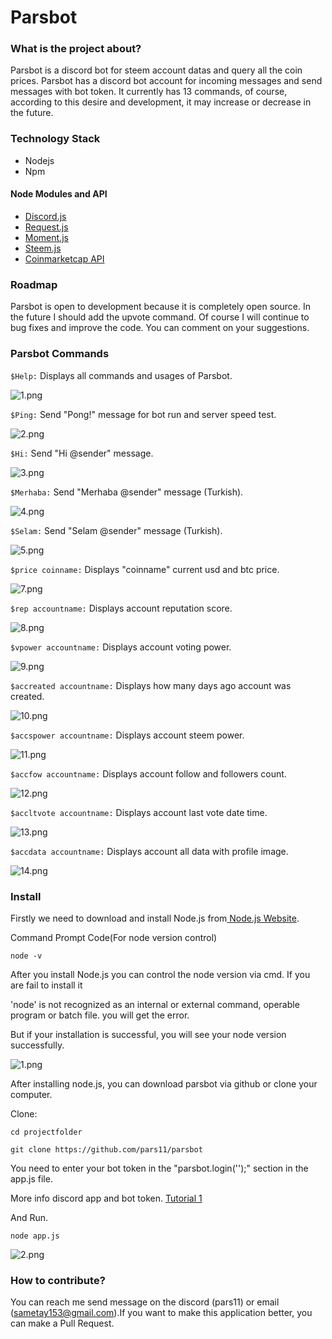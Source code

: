 # Parsbot
### What is the project about?
Parsbot is a discord bot for steem account datas and query all the coin prices. Parsbot has a discord bot account for incoming messages and send messages with bot token. It currently has 13  commands, of course, according to this desire and development, it may increase or decrease in the future.

### Technology Stack
* Nodejs
* Npm

#### Node Modules and API
* [Discord.js](https://discord.js.org/#/)
* [Request.js](https://www.npmjs.com/package/request)
* [Moment.js](https://momentjs.com/docs/)
* [Steem.js](https://github.com/steemit/steem-js)
* [Coinmarketcap API](https://coinmarketcap.com/api/)


### Roadmap
Parsbot is open to development because it is completely open source. In the future I should add the upvote command. Of course I will continue to bug fixes and improve the code. You can comment on your suggestions.

### Parsbot Commands
```$Help:``` Displays all commands and usages of Parsbot.

![1.png](https://res.cloudinary.com/hpiynhbhq/image/upload/v1518614632/phd4ipbvjyppm5ah85pc.png)

```$Ping:``` Send "Pong!" message for bot run and server speed test.

![2.png](https://res.cloudinary.com/hpiynhbhq/image/upload/v1518614810/kmmvkazhxcadfuw99d3g.png)

```$Hi:``` Send "Hi @sender" message.

![3.png](https://res.cloudinary.com/hpiynhbhq/image/upload/v1518614980/hhr5hswdxzlawhg8byue.png)

```$Merhaba:``` Send "Merhaba @sender" message (Turkish).

![4.png](https://res.cloudinary.com/hpiynhbhq/image/upload/v1518615038/vdcihl8bmzxuphyshas8.png)

```$Selam:``` Send "Selam @sender" message  (Turkish).

![5.png](https://res.cloudinary.com/hpiynhbhq/image/upload/v1518615103/d3ibccgsut37eduohvbi.png)

```$price coinname:``` Displays "coinname" current usd and btc price.

![7.png](https://res.cloudinary.com/hpiynhbhq/image/upload/v1518615347/zqjvdhek9k5qcso0uzqm.png)

```$rep accountname:``` Displays account  reputation score.

![8.png](https://res.cloudinary.com/hpiynhbhq/image/upload/v1518615506/leu7zbnw4ym476tgjmxo.png)


```$vpower accountname:``` Displays account  voting power.

![9.png](https://res.cloudinary.com/hpiynhbhq/image/upload/v1518615617/qaukfswj9xmd68qusqeb.png)

```$accreated accountname:``` Displays how many days ago account was created.

![10.png](https://res.cloudinary.com/hpiynhbhq/image/upload/v1518616263/vtuetnnycmddaiibvzuk.png)

```$accspower accountname:``` Displays account steem power.

![11.png](https://res.cloudinary.com/hpiynhbhq/image/upload/v1518616463/gbbwcauiuyeohfibs0jk.png)

```$accfow accountname:``` Displays account follow and followers count.

![12.png](https://res.cloudinary.com/hpiynhbhq/image/upload/v1518616561/o4ckdasz276giurrtluc.png)

```$accltvote accountname:``` Displays account last  vote date time.

![13.png](https://res.cloudinary.com/hpiynhbhq/image/upload/v1518616640/ijm7ougrtws4mgyjkdvj.png)

```$accdata accountname:``` Displays account all data with profile image.

![14.png](https://res.cloudinary.com/hpiynhbhq/image/upload/v1518616731/mi3dqybnicwjpbk5ko9e.png)

### Install
Firstly we need to download and install Node.js from[ Node.js Website](https://nodejs.org/en/download/).

Command Prompt Code(For node version control)

```node -v```

After you install Node.js you can control the node version via cmd. If you are fail to install it

'node' is not recognized as an internal or external command, operable program or batch file.
you will get the error.

But if your installation is successful, you will see your node version successfully.

![1.png](https://res.cloudinary.com/hpiynhbhq/image/upload/v1518630514/lf5adpui0whh7egs6gcq.png)

After installing node.js, you can download parsbot via github or clone your computer.

Clone:

```cd projectfolder```

```git clone https://github.com/pars11/parsbot```

You need to enter your bot token in the "parsbot.login('');"  section in the app.js file.

More info discord app and bot token. [Tutorial 1](https://utopian.io/utopian-io/@pars11/parsbot-or-discord-bot-tutorial-node-js-or-part-1)

And Run.

```node app.js```

![2.png](https://res.cloudinary.com/hpiynhbhq/image/upload/v1518631319/elljxiraayqn5bwdpfer.png)


### How to contribute?
You can reach me send message on the discord (pars11) or email (sametay153@gmail.com).If you want to make this application better, you can make a Pull Request.
